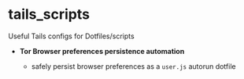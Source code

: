 # tails_scripts
Useful Tails configs for Dotfiles/scripts

- **Tor Browser preferences persistence automation**
    
    - safely persist browser preferences as a `user.js` autorun dotfile
